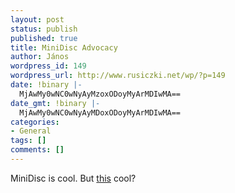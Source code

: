 ```yaml
---
layout: post
status: publish
published: true
title: MiniDisc Advocacy
author: János
wordpress_id: 149
wordpress_url: http://www.rusiczki.net/wp/?p=149
date: !binary |-
  MjAwMy0wNC0wNyAyMzoxODoyMyArMDIwMA==
date_gmt: !binary |-
  MjAwMy0wNC0wNyAyMDoxODoyMyArMDIwMA==
categories:
- General
tags: []
comments: []
---
```

<p>MiniDisc is cool. But <a href="http://story.news.yahoo.com/news?tmpl=story2&u=/030405/168/3pup2.html&e=43&ncid=" title="A news photo by Associated Press">this</a> cool?</p>

